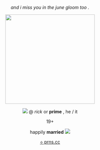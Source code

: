 <p align="center"> <i>and i miss you in the june gloom too .</i></p>
<p align="center">
  <img src="https://files.catbox.moe/adozgj.gif" width="280" height="280"/></p>
<p align="center"><img src="https://files.catbox.moe/9p0zc3.gif"/> @ <i>rick</i> or <b>prime</b> , he / it</p>
<p align="center">19+ </p>
<p align="center">happily <b>married</b> <img src="https://files.catbox.moe/xoz7mw.png"/></p>
  <p align="center">  <a href="https://pronouns.cc/@prickcest">⟡ prns.cc</a> </p>
